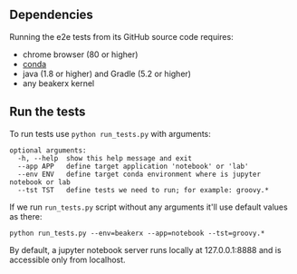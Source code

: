 ﻿<!--
    Copyright 2020 TWO SIGMA OPEN SOURCE, LLC

    Licensed under the Apache License, Version 2.0 (the "License");
    you may not use this file except in compliance with the License.
    You may obtain a copy of the License at

           http://www.apache.org/licenses/LICENSE-2.0

    Unless required by applicable law or agreed to in writing, software
    distributed under the License is distributed on an "AS IS" BASIS,
    WITHOUT WARRANTIES OR CONDITIONS OF ANY KIND, either express or implied.
    See the License for the specific language governing permissions and
    limitations under the License.
-->

## Dependencies

Running the e2e tests from its GitHub source code requires: 
* chrome browser (80 or higher) 
* [conda](https://www.anaconda.com/download/)
* java (1.8 or higher) and Gradle (5.2 or higher)
* any beakerx kernel

## Run the tests

To run tests use `python run_tests.py` with arguments:
```
optional arguments:
  -h, --help  show this help message and exit
  --app APP   define target application 'notebook' or 'lab'
  --env ENV   define target conda environment where is jupyter notebook or lab
  --tst TST   define tests we need to run; for example: groovy.*
```
If we run `run_tests.py` script without any arguments it'll use default values as there:
```
python run_tests.py --env=beakerx --app=notebook --tst=groovy.*
```

By default, a jupyter notebook server runs locally at 127.0.0.1:8888 and is accessible only from localhost. 
